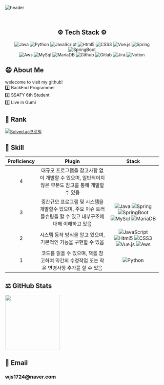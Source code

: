 ![header](https://capsule-render.vercel.app/api?type=waving&color=03F3B3&height=150&section=header&text=Jeon's%20Github&fontColor=DDE5EF&fontSize=90&)

<br/>
<div align="center"><h2 style="text-align-center"> ⚙️ Tech Stack ⚙️ </h2></div>

<div align="center">
<img alt="Java" src ="https://img.shields.io/badge/JAVA-007396.svg?&style=for-the-badge&logo=Java&logoColor=black"/>
<img alt="Python" src ="https://img.shields.io/badge/PYTHON-3776AB.svg?&style=for-the-badge&logo=Spring&logoColor=white"/> 
<img alt="JavaScript" src ="https://img.shields.io/badge/JAVASCRIPT-F7DF1E.svg?&style=for-the-badge&logo=JavaScript&logoColor=white"/>
<img alt="Html5" src ="https://img.shields.io/badge/HTML5-E34F26.svg?&style=for-the-badge&logo=Html5&logoColor=white"/>
<img alt="CSS3" src ="https://img.shields.io/badge/CSS3-1572B6.svg?&style=for-the-badge&logo=CSS3&logoColor=white"/>
<img alt="Vue.js" src ="https://img.shields.io/badge/Vue.js-4FC08D.svg?&style=for-the-badge&logo=Vue.js&logoColor=blue"/>
<img alt="Spring" src ="https://img.shields.io/badge/SPRING-6DB33F.svg?&style=for-the-badge&logo=Spring&logoColor=white"/>
<img alt="SpringBoot" src ="https://img.shields.io/badge/SPRING BOOT-6DB33F.svg?&style=for-the-badge&logo=SpringBoot&logoColor=white"/>
</div>
<div align="center">
<img alt="Aws" src ="https://img.shields.io/badge/Amazon AWS-232F3E.svg?&style=for-the-badge&logo=Amazon AWS&logoColor=white"/>
<img alt="MySql" src ="https://img.shields.io/badge/MySql-4479A1.svg?&style=for-the-badge&logo=MySql&logoColor=white"/>
<img alt="MariaDB" src ="https://img.shields.io/badge/MariaDB-003545.svg?&style=for-the-badge&logo=MariaDB&logoColor=white"/>
<img alt="Github" src ="https://img.shields.io/badge/GitHub-181717.svg?&style=for-the-badge&logo=GitHub&logoColor=white"/>
<img alt="Gitlab" src ="https://img.shields.io/badge/GitLab-FC6D26.svg?&style=for-the-badge&logo=GitLab&logoColor=white"/>
<img alt="Jira" src ="https://img.shields.io/badge/Jira-0052CC.svg?&style=for-the-badge&logo=Jira&logoColor=white"/>
<img alt="Notion" src ="https://img.shields.io/badge/Notion-000000.svg?&style=for-the-badge&logo=Notion&logoColor=white"/>
</div>


😄 About Me
---
welecome to visit my github!  
1️⃣ BackEnd Programmer  
2️⃣ SSAFY 6th Student  
3️⃣ Live in Gumi  


🏅 Rank
---
[![Solved.ac프로필](http://mazassumnida.wtf/api/v2/generate_badge?boj=wjsckdrl)](https://solved.ac/wjsckdrl)

🚴 Skill
---
|Proficiency|Plugin|Stack|
|:---:|:---:|:---:|
|4|대규모 프로그램을 참고사항 없이 개발할 수 있으며, 일반적이지 않은 부분도 참고를 통해 개발할 수 있음||
|3|중간규모 프로그램 및 시스템을 개발할수 있으며, 주요 이슈 트러블슈팅을 할 수 있고 내부구조에 대해 이해하고 있음|<img alt="Java" src ="https://img.shields.io/badge/JAVA-007396.svg?&style=plastic&logo=Java&logoColor=black"/> <img alt="Spring" src ="https://img.shields.io/badge/SPRING-6DB33F.svg?&plastic&logo=Spring&logoColor=white"/> <img alt="SpringBoot" src ="https://img.shields.io/badge/SPRING BOOT-6DB33F.svg?&style=plastic&logo=SpringBoot&logoColor=white"/> <img alt="MySql" src ="https://img.shields.io/badge/MySql-4479A1.svg?&style=plastic&logo=MySql&logoColor=white"/> <img alt="MariaDB" src ="https://img.shields.io/badge/MariaDB-003545.svg?&style=plastic&logo=MariaDB&logoColor=white"/>|
|2|시스템 동작 방식을 알고 있으며, 기본적인 기능을 구현할 수 있음|<img alt="JavaScript" src ="https://img.shields.io/badge/JAVASCRIPT-F7DF1E.svg?&style=plastic&logo=JavaScript&logoColor=white"/> <img alt="Html5" src ="https://img.shields.io/badge/HTML5-E34F26.svg?&style=plastic&logo=Html5&logoColor=white"/> <img alt="CSS3" src ="https://img.shields.io/badge/CSS3-1572B6.svg?&style=plastic&logo=CSS3&logoColor=white"/> <img alt="Vue.js" src ="https://img.shields.io/badge/Vue.js-4FC08D.svg?&style=plastic&logo=Vue.js&logoColor=blue"/> <img alt="Aws" src ="https://img.shields.io/badge/Amazon AWS-232F3E.svg?&style=plastic&logo=Amazon AWS&logoColor=white"/>|
|1|코드를 읽을 수 있으며, 책을 참고하여 약간의 수정작업 또는 작은 변경사항 추가를 할 수 있음|<img alt="Python" src ="https://img.shields.io/badge/PYTHON-3776AB.svg?&style=plastic&logo=Spring&logoColor=white"/>|

⚖️ GitHub Stats
---
<p>
  <img height="180em" src="https://github-readme-stats.vercel.app/api?username=ChanggiJeon&show_icons=true&include_all_commits=true&bg_color=30,e96443,904e95&title_color=fff&text_color=fff">
</p>

📧 Email
---
<h3> wjs1724@naver.com </h3>
